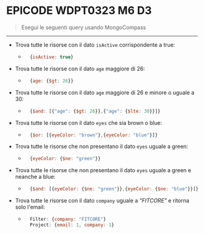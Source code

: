 # EPICODE WDPT0323 M6 D3

> Esegui le seguenti query usando MongoCompass

---

- Trova tutte le risorse con il dato `isActive` corrispondente a true:
    - ```js
        {isActive: true}

- Trova tutte le risorse con il dato `age` maggiore di 26:
    - ```js
        {age: {$gt: 26}}

- Trova tutte le risorse con il dato `age` maggiore di 26 e minore o uguale a 30:
    - ```js
        {$and: [{"age": {$gt: 26}},{"age": {$lte: 30}}]}

- Trova tutte le risorse con il dato `eyes` che sia brown o blue:
    - ```js
        {$or: [{eyeColor: "brown"},{eyeColor: "blue"}]}

- Trova tutte le risorse che non presentano il dato `eyes` uguale a green:
    - ```js
        {eyeColor: {$ne: "green"}}

- Trova tutte le risorse che non presentano il dato `eyes` uguale a green e neanche a blue:
    - ```js
        {$and: [{eyeColor: {$ne: "green"}},{eyeColor: {$ne: "blue"}}]}

- Trova tutte le risorse con il dato `company` uguale a *"FITCORE"* e ritorna solo l'email:
    - ```js
        Filter: {company: "FITCORE"}
        Project: {email: 1, company: 1}